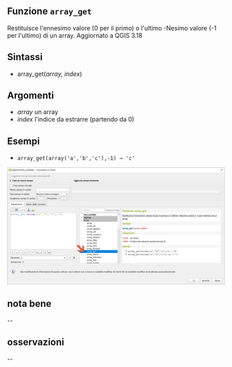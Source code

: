 ## Funzione `array_get`

Restituisce l'ennesimo valore (0 per il primo) o l'ultimo -Nesimo valore (-1 per l'ultimo) di un array. Aggiornato a QGIS 3.18

## Sintassi

* array_get(_array, index_)

## Argomenti

* _array_ un array
* _index_ l'indice da estrarre (partendo da 0)

## Esempi

* `array_get(array('a','b','c'),-1) → 'c'`

![](/img/arrays/array_get/array_get1.png)

## nota bene

--

## osservazioni

--